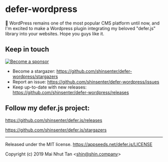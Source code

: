 # defer-wordpress

🔌 WordPress remains one of the most popular CMS platform until now, and I'm excited to make a Wordpress plugin integrating my beloved "defer.js" library into your websites. Hope you guys like it.


## Keep in touch

[![Become a sponsor](https://c5.patreon.com/external/logo/become_a_patron_button@2x.png)](https://www.patreon.com/appseeds)



- Become a stargazer:
  https://github.com/shinsenter/defer-wordpress/stargazers
- Report an issue:
  https://github.com/shinsenter/defer-wordpress/issues
- Keep up-to-date with new releases:
  https://github.com/shinsenter/defer-wordpress/releases
  
## Follow my defer.js project:

https://github.com/shinsenter/defer.js/releases

https://github.com/shinsenter/defer.js/stargazers

---

Released under the MIT license.
https://appseeds.net/defer.js/LICENSE

Copyright (c) 2019 Mai Nhut Tan &lt;[shin@shin.company](mailto:shin@shin.company)&gt;

